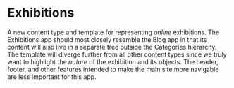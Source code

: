 # Exhibitions

A new content type and template for representing _online_ exhibitions. The Exhibitions app should most closely resemble the Blog app in that its content will also live in a separate tree outside the Categories hierarchy. The template will diverge further from all other content types since we truly want to highlight the _nature_
of the exhibition and its objects. The header, footer, and other features intended to make the main site more navigable are less important for this app.
